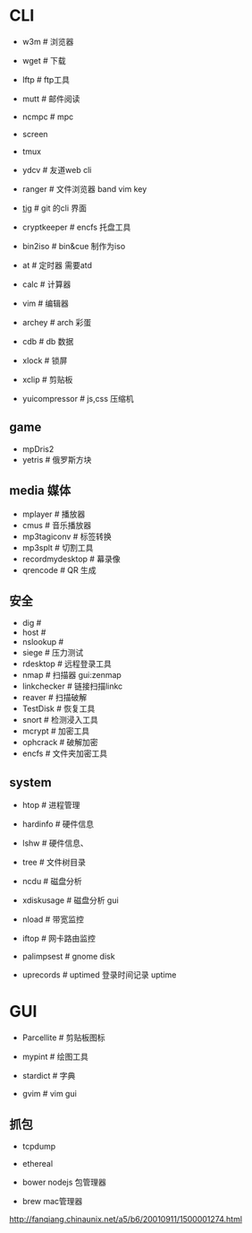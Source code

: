 # CLI

* w3m                # 浏览器
* wget               # 下载
* lftp               # ftp工具
* mutt               # 邮件阅读
* ncmpc              # mpc
* screen
* tmux
* ydcv               # 友道web cli
* ranger             # 文件浏览器 band vim key
 
 
* [tig](http://jonas.nitro.dk/tig/)                # git 的cli 界面
 
* cryptkeeper        # encfs 托盘工具
* bin2iso            # bin&cue 制作为iso
* at                 # 定时器  需要atd
* calc               # 计算器
* vim                # 编辑器
* archey             # arch 彩蛋
* cdb                # db 数据
* xlock              # 锁屏
* xclip              # 剪贴板
* yuicompressor      # js,css 压缩机
 
## game
 
* mpDris2  
* yetris             # 俄罗斯方块
 
 
## media 媒体
 
* mplayer            # 播放器
* cmus               # 音乐播放器
* mp3tagiconv        # 标签转换
* mp3splt            # 切割工具
* recordmydesktop    # 幕录像
* qrencode           # QR 生成
 
## 安全
 
* dig                # 
* host               # 
* nslookup           # 
* siege              # 压力测试
* rdesktop           # 远程登录工具
* nmap               # 扫描器 gui:zenmap
* linkchecker        # 链接扫描linkc
* reaver             # 扫描破解
* TestDisk           # 恢复工具
* snort              # 检测浸入工具
* mcrypt             # 加密工具
* ophcrack           # 破解加密
* encfs              # 文件夹加密工具

## system 

* htop               # 进程管理
* hardinfo           # 硬件信息
* lshw               # 硬件信息、
* tree               # 文件树目录
* ncdu               # 磁盘分析
* xdiskusage         # 磁盘分析 gui
* nload              # 带宽监控
* iftop              # 网卡路由监控
 
* palimpsest         # gnome disk
* uprecords          # uptimed 登录时间记录 uptime
 
# GUI
 
* Parcellite          # 剪贴板图标
* mypint              # 绘图工具
 
* stardict            # 字典
 
* gvim                # vim gui
 
 
## 抓包
 
* tcpdump
* ethereal

* bower  nodejs 包管理器
* brew   mac管理器
 
http://fanqiang.chinaunix.net/a5/b6/20010911/1500001274.html
 
